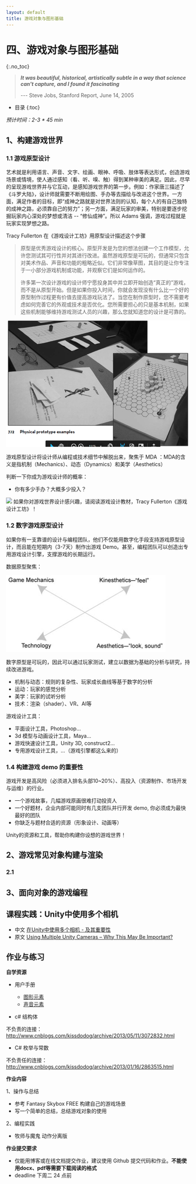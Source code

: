 ```yaml
---
layout: default
title: 游戏对象与图形基础
---
```


# 四、游戏对象与图形基础
{:.no_toc}

>   
> **_It was beautiful, historical, artistically subtle in a way that science can't capture, and I found it fascinating_**  
>   
> --- Steve Jobs, Stanford Report, June 14, 2005
>  

* 目录
{:toc}

_预计时间：2-3 * 45 min_

## 1、构建游戏世界

### 1.1 游戏原型设计

艺术就是利用语言、声音、文字、绘画、眼神、呼吸、肢体等表达形式，创造游戏场景或情境，使人通过感知（看、听、嗅、触）得到某种审美的满足。因此，尽早的呈现游戏世界并与它互动，是感知游戏世界的第一步。例如：作家唐三描述了《斗罗大陆》，设计师就需要不断用绘图、手办等去描绘与改进这个世界。一方面，满足作者的目标，即“成神之路就是对世界法则的认知，每个人的有自己独特的成神之路，必须靠自己的努力”；另一方面，满足玩家的审美，特别是要逐步挖掘玩家内心深处的梦想或清洁 -- “修仙成神”。所以 Adams 强调，游戏过程就是玩家实现梦想之路。

Tracy Fullerton 在《游戏设计工坊》用原型设计描述这个步骤

> 原型是优秀游戏设计的核心。原型开发是为您的想法创建一个工作模型，允许您测试其可行性并对其进行改进。虽然游戏原型是可玩的，但通常只包含对美术作品、声音和功能的粗略近似。它们非常像草图，其目的是让你专注于一小部分游戏机制或功能，并观察它们是如何运作的。
>
> 许多第一次设计游戏的设计师宁愿投身其中并立即开始创造“真正的”游戏，而不是从原型开始。但是如果你投入时间，你就会发现没有什么比一个好的原型制作过程更有价值去提高游戏玩法了。当您在制作原型时，您不需要考虑如何完善它的外观或技术是否优化。您所需要担心的只是基本机制，如果这些机制能够维持游戏测试人员的兴趣，那么您就知道您的设计是可靠的。

![](images/ch04/ch04-physical-prototype.png)

游戏原型设计将设计师从编程或技术细节中解脱出来，聚焦于 MDA ：MDA的含义是指机制（Mechanics）、动态（Dynamics）和美学（Aesthetics）

判断一下你成为游戏设计师的概率：

* 你有多少手办？大概多少投入？

![](images/drf/info.png) 如果你对游戏世界设计感兴趣，请阅读游戏设计教材，Tracy Fullerton《游戏设计工坊》！

### 1.2 数字游戏原型设计

如果你有一支靠谱的设计与编程团队，他们不仅能用数字化手段支持游戏原型设计，而且能在短期内（3-7天）制作出游戏 Demo。甚至，编程团队可以创造出专用游戏设计引擎，支撑游戏的长期运行。

数据原型聚焦：

![](images/ch04/ch04-prototype-focus.png)

数字原型是可玩的，因此可以通过玩家测试，建立以数据为基础的分析与研究，持续改进游戏。

* 机制与动态：规则的复杂性、玩家成长曲线等基于数字的分析
* 运动：玩家的感觉分析
* 美学：玩家的试听分析
* 技术：渲染（shader）、VR、AI等

游戏设计工具：

* 平面设计工具，Photoshop...
* 3d 模型与动画设计工具，Maya...
* 游戏快速设计工具，Unity 3D, construct2...
* 专用游戏设计工具，...（游戏引擎都这么来的）

### 1.4 构建游戏 demo 的重要性

游戏开发是高风险（必须进入排名头部10~20%）、高投入（资源制作、市场开发与运维）的行业。

* 一个游戏故事，几幅游戏原画很难打动投资人
* 一个好题材，企业内部可能同时有几支团队并行开发 demo, 你必须成为最快最好的团队
* 你缺乏与题材合适的资源（形象设计、动画等）

Unity的资源和工具，帮助你构建你设想的游戏世界！

## 2、游戏常见对象构建与渲染

### 2.1 



## 3、面向对象的游戏编程

## 课程实践：Unity中使用多个相机

* 中文 [在Unity中使用多个相机 - 及其重要性](http://www.manew.com/thread-47076-1-1.html)
* 原文 [Using Multiple Unity Cameras – Why This May Be Important?](http://blog.theknightsofunity.com/using-multiple-unity-cameras-why-this-may-be-important/)

## 作业与练习

**自学资源**

* 用户手册 
    - [图形元素](https://docs.unity3d.com/Manual/GraphicsOverview.html)
    - [声音元素](https://docs.unity3d.com/Manual/AudioOverview.html)

* c# 结构体

不负责的连接： http://www.cnblogs.com/kissdodog/archive/2013/05/11/3072832.html

* C# 枚举与常数

不负责任的连接： http://www.cnblogs.com/kissdodog/archive/2013/01/16/2863515.html

**作业内容**

1、操作与总结

* 参考  Fantasy Skybox FREE 构建自己的游戏场景
* 写一个简单的总结，总结游戏对象的使用

2、编程实践

* 牧师与魔鬼 动作分离版

**作业提交要求**

* 仅能用博客或在线文档提交作业，建议使用 Github 提交代码和作业。**不能使用docx、pdf等需要下载阅读的格式**
* deadline 下周二 24 点前



